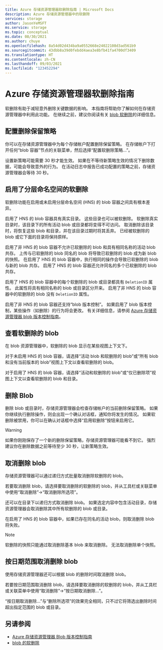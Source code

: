 ```yaml
---
title: Azure 存储资源管理器软删除指南 | Microsoft Docs
description: Azure 存储资源管理器中的软删除
services: storage
author: JasonYeMSFT
ms.service: storage
ms.topic: conceptual
ms.date: 08/30/2021
ms.author: chuye
ms.openlocfilehash: 8a54d02d434ba9a0552668e24022108d3ad561b9
ms.sourcegitcommit: 43dbb8a39d0febdd4aea3e8bfb41fa4700df3409
ms.translationtype: HT
ms.contentlocale: zh-CN
ms.lasthandoff: 09/03/2021
ms.locfileid: "123452294"
---
```

# <a name="azure-storage-explorer-soft-delete-guide"></a>Azure 存储资源管理器软删除指南

软删除有助于减轻意外删除关键数据的影响。 本指南将帮助你了解如何在存储资源管理器中利用此功能。 在继续之前，建议你阅读有关 [blob 软删除](../blobs/soft-delete-blob-overview.md)的详细信息。

## <a name="configuring-delete-retention-policy"></a>配置删除保留策略

你可以在存储资源管理器中为每个存储帐户配置删除保留策略。 在存储帐户下打开任何“blob 容器”节点的关联菜单，然后选择“配置软删除策略...”。 

设置新策略可能需要 30 秒才能生效。 如果在不等待新策略生效的情况下删除数据，可能会导致意外的行为。 在活动日志中报告已成功配置的策略之前，存储资源管理器会等待 30 秒。

## <a name="soft-delete-with-hierarchical-namespace-enabled"></a>启用了分层命名空间的软删除

软删除功能在启用或未启用分层命名空间 (HNS) 的 blob 容器之间具有根本差异。

启用了 HNS 的 blob 容器具有真实目录。 这些目录也可以被软删除。 软删除真实目录时，该目录下的所有活动 blob 或目录都将变得不可访问。 取消删除该目录时，将恢复这些 blob 和目录，并在该目录过期时将其丢弃。 已经被软删除的 blob 或它下面的目录将保持原样。

启用了非 HNS 的 blob 容器不允许已软删除的 blob 和具有相同名称的活动 blob 共存。 上传与已软删除的 blob 同名的 blob 将导致已软删除的 blob 成为新 blob 的快照。 在启用了 HNS 的 blob 容器中，执行相同的操作会导致已软删除的 blob 与新的 blob 共存。 启用了 HNS 的 blob 容器还允许同名的多个已软删除的 blob 共存。

启用了 HNS 的 blob 容器中的每个软删除的 blob 或目录都具有 `DeletionID` 属性。 此属性将具有相同名称的 blob 或目录区分开来。 启用了非 HNS 的 blob 容器中的软删除的 blob 没有 `DeletionID` 属性。

启用了非 HNS 的 blob 容器还支持“blob 版本控制”。 如果启用了 blob 版本控制，某些操作（如删除）的行为将会更改。 有关详细信息，请参阅 [Azure 存储资源管理器 blob 版本控制指南](./storage-explorer-blob-versioning.md)。

## <a name="view-soft-deleted-blobs"></a>查看软删除的 blob

在 blob 资源管理器中，软删除的 blob 显示在某些视图上下文下。

对于未启用 HNS 的 blob 容器，请选择“活动 blob 和软删除的 blob”或“所有 blob 和没有当前版本的 blob”视图上下文以查看软删除的 blob。

对于启用了 HNS 的 blob 容器，请选择“活动和软删除的 blob”或“仅已删除项”视图上下文以查看软删除的 blob 和目录。

## <a name="delete-blobs"></a>删除 Blob

删除 blob 或目录时，存储资源管理器会检查存储帐户的当前删除保留策略。 如果你继续执行删除操作，则会出现一个确认对话框，通知你将发生的情况。 如果软删除被禁用，你可以在确认对话框中选择“启用软删除”按钮来启用它。

> [!WARNING]
> 如果你刚刚保存了一个新的删除保留策略，存储资源管理器可能看不到它。 强烈建议你在删除数据之前等待至少 30 秒，让新策略生效。

## <a name="undelete-blobs"></a>取消删除 blob

存储资源管理器可以通过递归方式批量取消删除软删除的 blob。

若要取消删除 blob，请选择要取消删除的软删除的 blob，并从工具栏或关联菜单中使用“取消删除”→“取消删除所选项”。

还可以在目录下以递归方式取消删除 blob。 如果选定内容中包含活动目录，存储资源管理器会取消删除其中所有软删除的 blob 或目录。

在启用了 HNS 的 blob 容器中，如果已存在同名的活动 blob，则取消删除 blob 将失败。

> [!Note]
> 软删除的快照只能通过取消删除基本 blob 来取消删除。 无法取消删除单个快照。

## <a name="undelete-blobs-by-date-range"></a>按日期范围取消删除 blob

使用存储资源管理器还可以根据 blob 的删除时间取消删除 blob。

若要按日期范围取消删除 blob，请选择要取消删除的软删除的 blob，并从工具栏或关联菜单中使用“取消删除”→“按日期取消删除...”。

“按日期取消删除...”与“删除所选项”的效果完全相同，只不过它将筛选出删除时间超出指定范围的 blob 或目录。

## <a name="see-also"></a>另请参阅

* [Azure 存储资源管理器 Blob 版本控制指南](./storage-explorer-blob-versioning.md)
* [blob 的软删除](../blobs/soft-delete-blob-overview.md)